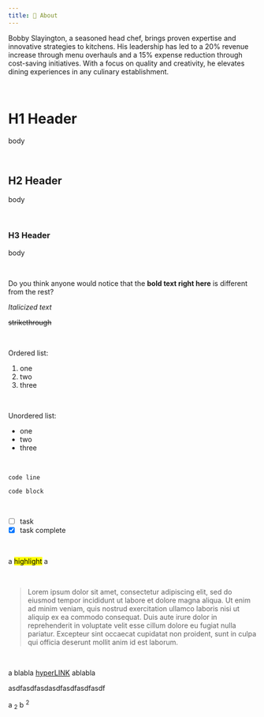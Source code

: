 ```yaml
---
title: 📝 About
---
```

Bobby Slayington, a seasoned head chef, brings proven expertise and innovative strategies to kitchens. His leadership has led to a 20% revenue increase through menu overhauls and a 15% expense reduction through cost-saving initiatives. With a focus on quality and creativity, he elevates dining experiences in any culinary establishment.

<br>

# H1 Header
body

<br>

## H2 Header
body

<br>

### H3 Header
body

<br>

Do you think anyone would notice that the **bold text right here** is different from the rest?

*Italicized text*

~~strikethrough~~

<br>

Ordered list:
1. one
2. two
3. three

<br>

Unordered list:
- one
- two
- three

<br>

`code line`

```
code block
```

<br>

- [ ] task
- [x] task complete

<br>

a <mark> highlight</mark> a

<br>

> Lorem ipsum dolor sit amet, consectetur adipiscing elit, sed do eiusmod tempor incididunt ut labore et dolore magna aliqua. Ut enim ad minim veniam, quis nostrud exercitation ullamco laboris nisi ut aliquip ex ea commodo consequat. Duis aute irure dolor in reprehenderit in voluptate velit esse cillum dolore eu fugiat nulla pariatur. Excepteur sint occaecat cupidatat non proident, sunt in culpa qui officia deserunt mollit anim id est laborum.

<br>

a blabla [hyperLINK](http://google.com) ablabla 

asdfasdfasdasdfasdfasdfasdf

a <sub>2</sub>
b <sup>2</sup>